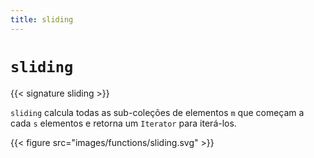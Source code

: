 ```yaml
---
title: sliding
---
```


# `sliding`

{{< signature sliding >}}

`sliding` calcula todas as sub-coleções de elementos `m` que começam a cada `s` elementos e retorna um `Iterator` para iterá-los.

{{< figure src="images/functions/sliding.svg" >}}
